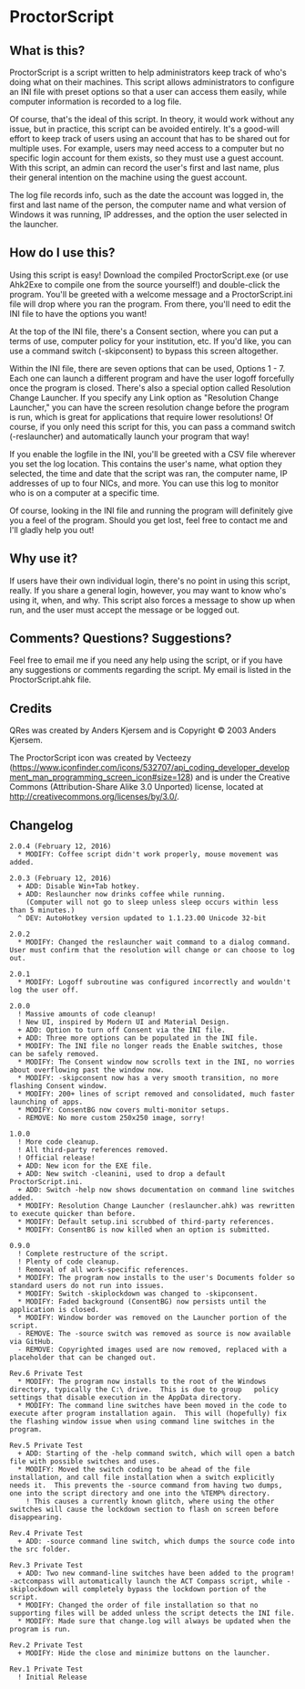 ProctorScript
=============

What is this?
-------------
ProctorScript is a script written to help administrators keep track of who's doing what on their machines.  This script allows administrators to configure an INI file with preset options so that a user can access them easily, while computer information is recorded to a log file.

Of course, that's the ideal of this script.  In theory, it would work without any issue, but in practice, this script can be avoided entirely.  It's a good-will effort to keep track of users using an account that has to be shared out for multiple uses.  For example, users may need access to a computer but no specific login account for them exists, so they must use a guest account.  With this script, an admin can record the user's first and last name, plus their general intention on the machine using the guest account.

The log file records info, such as the date the account was logged in, the first and last name of the person, the computer name and what version of Windows it was running, IP addresses, and the option the user selected in the launcher.

How do I use this?
------------------
Using this script is easy!  Download the compiled ProctorScript.exe (or use Ahk2Exe to compile one from the source yourself!) and double-click the program.  You'll be greeted with a welcome message and a ProctorScript.ini file will drop where you ran the program.  From there, you'll need to edit the INI file to have the options you want!

At the top of the INI file, there's a Consent section, where you can put a terms of use, computer policy for your institution, etc.  If you'd like, you can use a command switch (-skipconsent) to bypass this screen altogether.

Within the INI file, there are seven options that can be used, Options 1 - 7.  Each one can launch a different program and have the user logoff forcefully once the program is closed.  There's also a special option called Resolution Change Launcher.  If you specify any Link option as "Resolution Change Launcher," you can have the screen resolution change before the program is run, which is great for applications that require lower resolutions!  Of course, if you only need this script for this, you can pass a command switch (-reslauncher) and automatically launch your program that way!

If you enable the logfile in the INI, you'll be greeted with a CSV file wherever you set the log location.  This contains the user's name, what option they selected, the time and date that the script was ran, the computer name, IP addresses of up to four NICs, and more.  You can use this log to monitor who is on a computer at a specific time.

Of course, looking in the INI file and running the program will definitely give you a feel of the program.  Should you get lost, feel free to contact me and I'll gladly help you out!

Why use it?
-----------
If users have their own individual login, there's no point in using this script, really.  If you share a general login, however, you may want to know who's using it, when, and why.  This script also forces a message to show up when run, and the user must accept the message or be logged out.

Comments?  Questions?  Suggestions?
-----------------------------------
Feel free to email me if you need any help using the script, or if you have any suggestions or comments regarding the script.  My email is listed in the ProctorScript.ahk file.

Credits
-------
QRes was created by Anders Kjersem and is Copyright © 2003 Anders Kjersem.

The ProctorScript icon was created by Vecteezy (https://www.iconfinder.com/icons/532707/api_coding_developer_development_man_programming_screen_icon#size=128) and is under the Creative Commons (Attribution-Share Alike 3.0 Unported) license, located at http://creativecommons.org/licenses/by/3.0/.

Changelog
---------
```
2.0.4 (February 12, 2016)
  * MODIFY: Coffee script didn't work properly, mouse movement was added.

2.0.3 (February 12, 2016)
  + ADD: Disable Win+Tab hotkey.
  + ADD: Reslauncher now drinks coffee while running.
    (Computer will not go to sleep unless sleep occurs within less than 5 minutes.)
  ^ DEV: AutoHotkey version updated to 1.1.23.00 Unicode 32-bit  

2.0.2
  * MODIFY: Changed the reslauncher wait command to a dialog command.  User must confirm that the resolution will change or can choose to log out.

2.0.1
  * MODIFY: Logoff subroutine was configured incorrectly and wouldn't log the user off.

2.0.0
  ! Massive amounts of code cleanup!
  ! New UI, inspired by Modern UI and Material Design.
  + ADD: Option to turn off Consent via the INI file.
  + ADD: Three more options can be populated in the INI file.
  * MODIFY: The INI file no longer reads the Enable switches, those can be safely removed.
  * MODIFY: The Consent window now scrolls text in the INI, no worries about overflowing past the window now.
  * MODIFY: -skipconsent now has a very smooth transition, no more flashing Consent window.
  * MODIFY: 200+ lines of script removed and consolidated, much faster launching of apps.
  * MODIFY: ConsentBG now covers multi-monitor setups.
  - REMOVE: No more custom 250x250 image, sorry!

1.0.0
  ! More code cleanup.
  ! All third-party references removed.
  ! Official release!
  + ADD: New icon for the EXE file.
  + ADD: New switch -cleanini, used to drop a default ProctorScript.ini.
  + ADD: Switch -help now shows documentation on command line switches added.
  * MODIFY: Resolution Change Launcher (reslauncher.ahk) was rewritten to execute quicker than before.
  * MODIFY: Default setup.ini scrubbed of third-party references.
  * MODIFY: ConsentBG is now killed when an option is submitted.

0.9.0
  ! Complete restructure of the script.
  ! Plenty of code cleanup.
  ! Removal of all work-specific references.
  * MODIFY: The program now installs to the user's Documents folder so standard users do not run into issues.
  * MODIFY: Switch -skiplockdown was changed to -skipconsent.
  * MODIFY: Faded background (ConsentBG) now persists until the application is closed.
  * MODIFY: Window border was removed on the Launcher portion of the script.
  - REMOVE: The -source switch was removed as source is now available via GitHub.
  - REMOVE: Copyrighted images used are now removed, replaced with a placeholder that can be changed out.

Rev.6 Private Test
  * MODIFY: The program now installs to the root of the Windows directory, typically the C:\ drive.  This is due to group	policy settings that disable execution in the AppData directory.
  * MODIFY: The command line switches have been moved in the code to execute after program installation again.  This will (hopefully) fix the flashing window issue when using command line switches in the program.

Rev.5 Private Test
  + ADD: Starting of the -help command switch, which will open a batch file with possible switches and uses.
  * MODIFY: Moved the switch coding to be ahead of the file installation, and call file installation when a switch explicitly needs it.  This prevents the -source command from having two dumps, one into the script directory and one into the %TEMP% directory.
    ! This causes a currently known glitch, where using the other switches will cause the lockdown section to flash	on screen before disappearing.

Rev.4 Private Test
  + ADD: -source command line switch, which dumps the source code into the src folder.

Rev.3 Private Test
  + ADD: Two new command-line switches have been added to the program! -actcompass will automatically launch the ACT Compass script, while -skiplockdown will completely bypass the lockdown portion of the script.
  * MODIFY: Changed the order of file installation so that no supporting files will be added unless the script detects the INI file.
  * MODIFY: Made sure that change.log will always be updated when the program is run.

Rev.2 Private Test
  + MODIFY: Hide the close and minimize buttons on the launcher.

Rev.1 Private Test
  ! Initial Release
```
